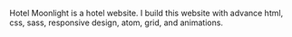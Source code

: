 Hotel Moonlight is a hotel website. I build this website with advance html, css, sass, responsive design, atom, grid, and animations.
